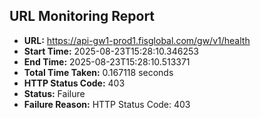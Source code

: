 ## URL Monitoring Report

- **URL:** https://api-gw1-prod1.fisglobal.com/gw/v1/health
- **Start Time:** 2025-08-23T15:28:10.346253
- **End Time:** 2025-08-23T15:28:10.513371
- **Total Time Taken:** 0.167118 seconds
- **HTTP Status Code:** 403
- **Status:** Failure
- **Failure Reason:** HTTP Status Code: 403
